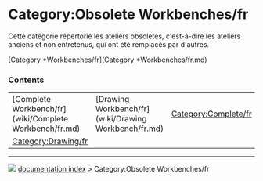 # Category:Obsolete Workbenches/fr
Cette catégorie répertorie les ateliers obsolètes, c\'est-à-dire les ateliers anciens et non entretenus, qui ont été remplacés par d\'autres.

[Category   *Workbenches/fr](Category   *Workbenches/fr.md)

### Contents

|     |     |     |
| --- | --- | --- |
| [Complete Workbench/fr](wiki/Complete Workbench/fr.md) | [Drawing Workbench/fr](wiki/Drawing Workbench/fr.md) | [Category:Complete/fr](wiki/Category_Complete/fr.md) |
| [Category:Drawing/fr](wiki/Category_Drawing/fr.md) |



---
![](images/Right_arrow.png) [documentation index](../README.md) > Category:Obsolete Workbenches/fr
